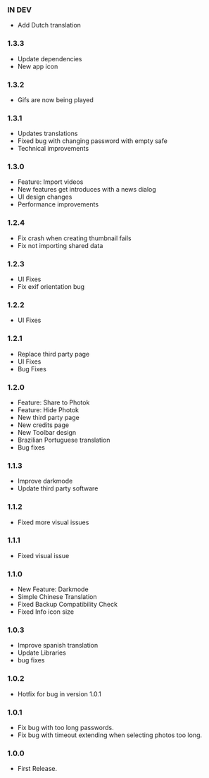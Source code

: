 ### IN DEV
- Add Dutch translation

### 1.3.3
- Update dependencies
- New app icon

### 1.3.2
- Gifs are now being played

### 1.3.1
- Updates translations
- Fixed bug with changing password with empty safe
- Technical improvements

### 1.3.0
- Feature: Import videos
- New features get introduces with a news dialog
- UI design changes
- Performance improvements

### 1.2.4
- Fix crash when creating thumbnail fails
- Fix not importing shared data

### 1.2.3
- UI Fixes
- Fix exif orientation bug

### 1.2.2
- UI Fixes

### 1.2.1
- Replace third party page
- UI Fixes
- Bug Fixes

### 1.2.0
- Feature: Share to Photok
- Feature: Hide Photok
- New third party page
- New credits page
- New Toolbar design
- Brazilian Portuguese translation
- Bug fixes

### 1.1.3
- Improve darkmode
- Update third party software

### 1.1.2
- Fixed more visual issues

### 1.1.1
- Fixed visual issue

### 1.1.0
- New Feature: Darkmode
- Simple Chinese Translation
- Fixed Backup Compatibility Check
- Fixed Info icon size

### 1.0.3
- Improve spanish translation
- Update Libraries
- bug fixes

### 1.0.2
- Hotfix for bug in version 1.0.1

### 1.0.1
- Fix bug with too long passwords.
- Fix bug with timeout extending when selecting photos too long.

### 1.0.0
- First Release.
